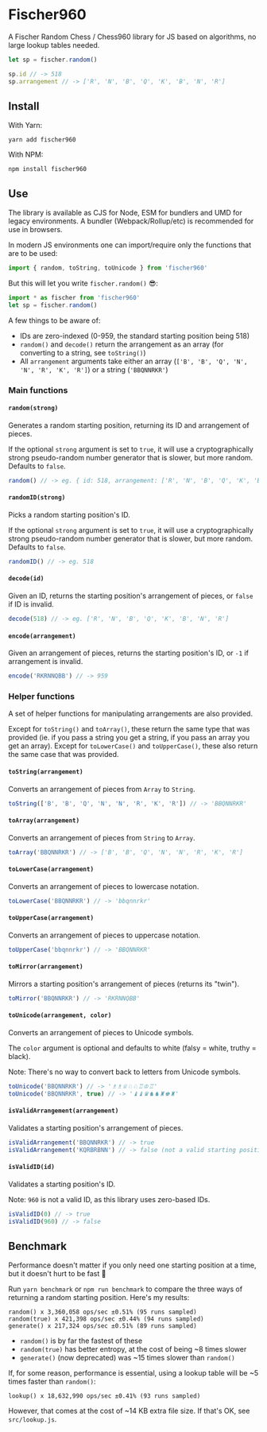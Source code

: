 # Fischer960

A Fischer Random Chess / Chess960 library for JS based on algorithms, no large lookup tables needed.

```js
let sp = fischer.random()

sp.id // -> 518
sp.arrangement // -> ['R', 'N', 'B', 'Q', 'K', 'B', 'N', 'R']
```

## Install

With Yarn:

`yarn add fischer960`

With NPM:

`npm install fischer960`

## Use

The library is available as CJS for Node, ESM for bundlers and UMD for legacy environments. A bundler (Webpack/Rollup/etc) is recommended for use in browsers.

In modern JS environments one can import/require only the functions that are to be used:

```js
import { random, toString, toUnicode } from 'fischer960'
```

But this will let you write `fischer.random()` 😎:

```js
import * as fischer from 'fischer960'
let sp = fischer.random()
```

A few things to be aware of:

- IDs are zero-indexed (0-959, the standard starting position being 518)
- `random()` and `decode()` return the arrangement as an array (for converting to a string, see `toString()`)
- All `arrangement` arguments take either an array (`['B', 'B', 'Q', 'N', 'N', 'R', 'K', 'R']`) or a string (`'BBQNNRKR'`)

### Main functions

#### `random(strong)`

Generates a random starting position, returning its ID and arrangement of pieces.

If the optional `strong` argument is set to `true`, it will use a cryptographically strong pseudo-random number generator that is slower, but more random. Defaults to `false`.

```js
random() // -> eg. { id: 518, arrangement: ['R', 'N', 'B', 'Q', 'K', 'B', 'N', 'R'] }
```

#### `randomID(strong)`

Picks a random starting position's ID.

If the optional `strong` argument is set to `true`, it will use a cryptographically strong pseudo-random number generator that is slower, but more random. Defaults to `false`.

```js
randomID() // -> eg. 518
```

#### `decode(id)`

Given an ID, returns the starting position's arrangement of pieces, or `false` if ID is invalid.

```js
decode(518) // -> eg. ['R', 'N', 'B', 'Q', 'K', 'B', 'N', 'R']
```

#### `encode(arrangement)`

Given an arrangement of pieces, returns the starting position's ID, or `-1` if arrangement is invalid.

```js
encode('RKRNNQBB') // -> 959
```

### Helper functions

A set of helper functions for manipulating arrangements are also provided.

Except for `toString()` and `toArray()`, these return the same type that was provided (ie. if you pass a string you get a string, if you pass an array you get an array). Except for `toLowerCase()` and `toUpperCase()`, these also return the same case that was provided.

#### `toString(arrangement)`

Converts an arrangement of pieces from `Array` to `String`.

```js
toString(['B', 'B', 'Q', 'N', 'N', 'R', 'K', 'R']) // -> 'BBQNNRKR'
```

#### `toArray(arrangement)`

Converts an arrangement of pieces from `String` to `Array`.

```js
toArray('BBQNNRKR') // -> ['B', 'B', 'Q', 'N', 'N', 'R', 'K', 'R']
```

#### `toLowerCase(arrangement)`

Converts an arrangement of pieces to lowercase notation.

```js
toLowerCase('BBQNNRKR') // -> 'bbqnnrkr'
```

#### `toUpperCase(arrangement)`

Converts an arrangement of pieces to uppercase notation.

```js
toUpperCase('bbqnnrkr') // -> 'BBQNNRKR'
```

#### `toMirror(arrangement)`

Mirrors a starting position's arrangement of pieces (returns its "twin").

```js
toMirror('BBQNNRKR') // -> 'RKRNNQBB'
```

#### `toUnicode(arrangement, color)`

Converts an arrangement of pieces to Unicode symbols.

The `color` argument is optional and defaults to white (falsy = white, truthy = black).

Note: There's no way to convert back to letters from Unicode symbols.

```js
toUnicode('BBQNNRKR') // -> '♗♗♕♘♘♖♔♖'
toUnicode('BBQNNRKR', true) // -> '♝♝♛♞♞♜♚♜'
```

#### `isValidArrangement(arrangement)`

Validates a starting position's arrangement of pieces.

```js
isValidArrangement('BBQNNRKR') // -> true
isValidArrangement('KQRBRBNN') // -> false (not a valid starting position)
```

#### `isValidID(id)`

Validates a starting position's ID.

Note: `960` is not a valid ID, as this library uses zero-based IDs.

```js
isValidID(0) // -> true
isValidID(960) // -> false
```

## Benchmark

Performance doesn't matter if you only need one starting position at a time, but it doesn't hurt to be fast 🚀

Run `yarn benchmark` or `npm run benchmark` to compare the three ways of returning a random starting position. Here's my results:

```
random() x 3,360,058 ops/sec ±0.51% (95 runs sampled)
random(true) x 421,398 ops/sec ±0.44% (94 runs sampled)
generate() x 217,324 ops/sec ±0.51% (89 runs sampled)
```

- `random()` is by far the fastest of these
- `random(true)` has better entropy, at the cost of being ~8 times slower
- `generate()` (now deprecated) was ~15 times slower than `random()`

If, for some reason, performance is essential, using a lookup table will be ~5 times faster than `random()`:

```
lookup() x 18,632,990 ops/sec ±0.41% (93 runs sampled)
```

However, that comes at the cost of ~14 KB extra file size. If that's OK, see `src/lookup.js`.
